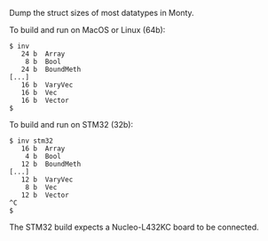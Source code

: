Dump the struct sizes of most datatypes in Monty.

To build and run on MacOS or Linux (64b):

```text
$ inv
   24 b  Array
    8 b  Bool
   24 b  BoundMeth
[...]
   16 b  VaryVec
   16 b  Vec
   16 b  Vector
$
```

To build and run on STM32 (32b):

```text
$ inv stm32
   16 b  Array
    4 b  Bool
   12 b  BoundMeth
[...]
   12 b  VaryVec
    8 b  Vec
   12 b  Vector
^C
$
```

The STM32 build expects a Nucleo-L432KC board to be connected.

